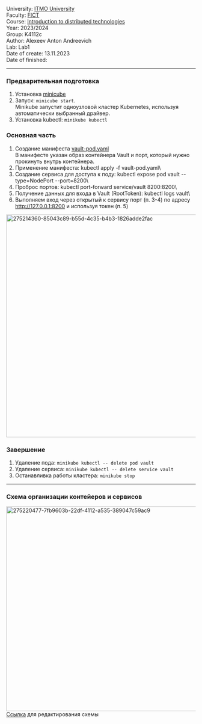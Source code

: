 University: [ITMO University](https://itmo.ru/ru/)\
Faculty: [FICT](https://fict.itmo.ru)\
Course: [Introduction to distributed technologies](https://github.com/itmo-ict-faculty/introduction-to-distributed-technologies)\
Year: 2023/2024\
Group: K4112c\
Author: Alexeev Anton Andreevich\
Lab: Lab1\
Date of create: 13.11.2023\
Date of finished: 

___

### Предварительная подготовка
1) Установка [minicube](https://minikube.sigs.k8s.io/docs/start/)
2) Запуск: ``minicube start``.\
Minikube запустит одноузловой кластер Kubernetes, используя автоматически выбранный драйвер.
3) Установка kubectl: ``minikube kubectl``

### Основная часть
1) Создание манифеста [vault-pod.yaml](./vault-pod.yaml)\
В манифесте указан образ контейнера Vault и порт, который нужно прокинуть внутрь контейнера.
2) Применение манифеста: kubectl apply -f vault-pod.yaml\
3) Создание cервиса для доступа к поду: kubectl expose pod vault --type=NodePort --port=8200\
4) Проброс портов: kubectl port-forward service/vault 8200:8200\
5) Получение данных для входа в Vault (RootToken): kubectl logs vault\
6) Выполняем вход через открытый к сервису порт (п. 3-4) по адресу http://127.0.0.1:8200 и используя токен (п. 5)
<img width="592" alt="275214360-85043c89-b55d-4c35-b4b3-1826adde2fac" src="https://github.com/creagent/2023_2024-introduction_to_distributed_technologies-K4112c-alexeev_a_a/assets/70636573/41a2a43b-eac5-4ed7-b2f5-b698b8698633">

### Завершение
1) Удаление пода: ``minikube kubectl -- delete pod vault``
2) Удаление сервиса:  ``minikube kubectl -- delete service vault``
3) Останавливка работы кластера: ``minikube stop``

___

### Схема организации контейеров и сервисов
<img width="544" alt="275220477-7fb9603b-22df-4112-a535-389047c59ac9" src="https://github.com/creagent/2023_2024-introduction_to_distributed_technologies-K4112c-alexeev_a_a/assets/70636573/e7c6d739-f184-437f-934d-9255db8b015b">\
[Ссылка](https://drive.google.com/file/d/1MSmhKQIfJY-x99AIIybmseJ_hT19m_Kw/view?usp=sharing) для редактирования схемы

